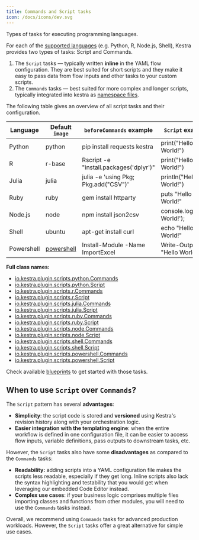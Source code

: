 ```yaml
---
title: Commands and Script tasks
icon: /docs/icons/dev.svg
---
```


Types of tasks for executing programming languages.

For each of the [supported languages](00.languages.md) (e.g. Python, R, Node.js, Shell), Kestra provides two types of tasks: Script and Commands.

1. The `Script` tasks — typically written **inline** in the YAML flow configuration. They are best suited for short scripts and they make it easy to pass data from flow inputs and other tasks to your custom scripts.
2. The `Commands` tasks — best suited for more complex and longer scripts, typically integrated into kestra as [namespace files](../../../05.concepts/02.namespace-files.md).


The following table gives an overview of all script tasks and their configuration.


| Language   | Default `image`                                    | `beforeCommands` example               | `Script` example             | `Commands` example |
|------------|----------------------------------------------------|----------------------------------------|------------------------------|--------------------|
| Python     | python                                             | pip install requests kestra            | print("Hello World!")        | python hello.py    |
| R          | r-base                                             | Rscript -e "install.packages('dplyr')" | print("Hello World!")        | Rscript hello.R    |
| Julia      | julia                                              | julia -e 'using Pkg; Pkg.add("CSV")'   | println("Hello World!")      | julia hello.jl     |
| Ruby       | ruby                                               | gem install httparty                   | puts "Hello World!"          | ruby hello.rb      |
| Node.js    | node                                               | npm install json2csv                   | console.log('Hello World!'); | node hello.js      |
| Shell      | ubuntu                                             | apt-get install curl                   | echo "Hello World!"          | ./hello.bash       |
| Powershell | [powershell](https://mcr.microsoft.com/powershell) | Install-Module -Name ImportExcel       | Write-Output "Hello World!"  | .\hello.ps1        |


**Full class names:**
- [io.kestra.plugin.scripts.python.Commands](/plugins/tasks/io.kestra.plugin.scripts.python.Commands)
- [io.kestra.plugin.scripts.python.Script](/plugins/tasks/io.kestra.plugin.scripts.python.Script)
- [io.kestra.plugin.scripts.r.Commands](/plugins/tasks/io.kestra.plugin.scripts.r.Commands)
- [io.kestra.plugin.scripts.r.Script](/plugins/tasks/io.kestra.plugin.scripts.r.Script)
- [io.kestra.plugin.scripts.julia.Commands](/plugins/tasks/io.kestra.plugin.scripts.julia.Commands)
- [io.kestra.plugin.scripts.julia.Script](/plugins/tasks/io.kestra.plugin.scripts.julia.Script)
- [io.kestra.plugin.scripts.ruby.Commands](/plugins/tasks/io.kestra.plugin.scripts.ruby.Commands)
- [io.kestra.plugin.scripts.ruby.Script](/plugins/tasks/io.kestra.plugin.scripts.ruby.Script)
- [io.kestra.plugin.scripts.node.Commands](/plugins/tasks/io.kestra.plugin.scripts.node.Commands)
- [io.kestra.plugin.scripts.node.Script](/plugins/tasks/io.kestra.plugin.scripts.node.Script)
- [io.kestra.plugin.scripts.shell.Commands](/plugins/tasks/io.kestra.plugin.scripts.shell.Commands)
- [io.kestra.plugin.scripts.shell.Script](/plugins/tasks/io.kestra.plugin.scripts.shell.Script)
- [io.kestra.plugin.scripts.powershell.Commands](/plugins/tasks/io.kestra.plugin.scripts.powershell.Commands)
- [io.kestra.plugin.scripts.powershell.Script](/plugins/tasks/io.kestra.plugin.scripts.powershell.Script)


Check available [blueprints](/blueprints) to get started with those tasks.


## When to use `Script` over `Commands`?

The `Script` pattern has several **advantages**:
- **Simplicity**: the script code is stored and **versioned** using Kestra's revision history along with your orchestration logic.
- **Easier integration with the templating engine**: when the entire workflow is defined in one configuration file, it can be easier to access flow inputs, variable definitions, pass outputs to downstream tasks, etc.

However, the `Script` tasks also have some **disadvantages** as compared to the `Commands` tasks:
- **Readability:** adding scripts into a YAML configuration file makes the scripts less readable, especially if they get long. Inline scripts also lack the syntax highlighting and testability that you would get when leveraging our embedded Code Editor instead.
- **Complex use cases**: if your business logic comprises multiple files importing classes and functions from other modules, you will need to use the `Commands` tasks instead.

Overall, we recommend using `Commands` tasks for advanced production workloads. However, the `Script` tasks offer a great alternative for simple use cases.
